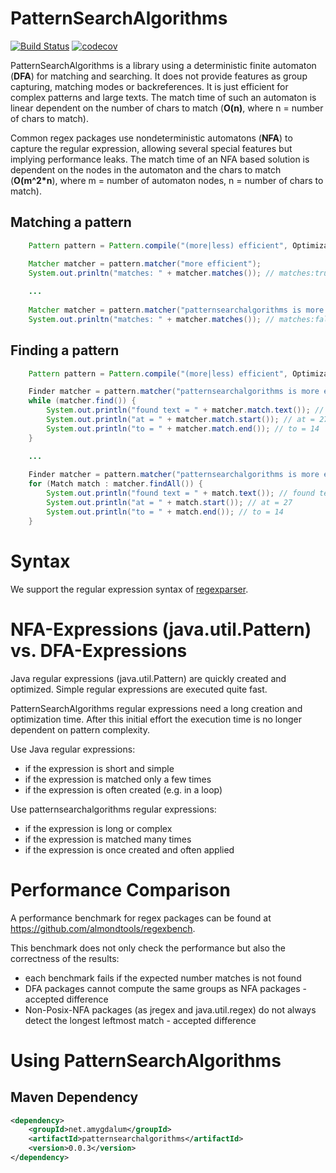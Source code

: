 PatternSearchAlgorithms
=======================
[![Build Status](https://api.travis-ci.org/almondtools/patternsearchalgorithms.svg)](https://travis-ci.org/almondtools/patternsearchalgorithms)
[![codecov](https://codecov.io/gh/almondtools/patternsearchalgorithms/branch/master/graph/badge.svg)](https://codecov.io/gh/almondtools/patternsearchalgorithms)

PatternSearchAlgorithms is a library using a deterministic finite automaton (**DFA**) for matching and searching. It does not provide features as group capturing, matching modes or backreferences. It is just efficient for complex patterns and large texts. The match time of such an automaton is linear dependent on the number of chars to match (**O(n)**, where n = number of chars to match).

Common regex packages use nondeterministic automatons (**NFA**) to capture the regular expression, allowing several special features but implying performance leaks. The match time of an NFA based solution is dependent on the nodes in the automaton and the chars to match (**O(m^2*n**), where m = number of automaton nodes, n = number of chars to match).

Matching a pattern
------------------
```Java
    Pattern pattern = Pattern.compile("(more|less) efficient", OptimizationTarget.MATCH);

    Matcher matcher = pattern.matcher("more efficient");
    System.out.prinltn("matches: " + matcher.matches()); // matches:true
    
    ...
    
    Matcher matcher = pattern.matcher("patternsearchalgorithms is more efficient than java.util.regex");
    System.out.prinltn("matches: " + matcher.matches()); // matches:false
```

Finding a pattern
-----------------
```Java
    Pattern pattern = Pattern.compile("(more|less) efficient", OptimizationTarget.SEARCH);

    Finder matcher = pattern.matcher("patternsearchalgorithms is more efficient than java.util.regex");
    while (matcher.find()) {
        System.out.println("found text = " + matcher.match.text()); // found text = more efficient
        System.out.println("at = " + matcher.match.start()); // at = 27
        System.out.println("to = " + matcher.match.end()); // to = 14
    }

    ...
    
    Finder matcher = pattern.matcher("patternsearchalgorithms is more efficient than java.util.regex");
    for (Match match : matcher.findAll()) {
        System.out.println("found text = " + match.text()); // found text = more efficient
        System.out.println("at = " + match.start()); // at = 27
        System.out.println("to = " + match.end()); // to = 14
    }
```

Syntax
======
We support the regular expression syntax of [regexparser](https://github.com/almondtools/regexparser).

NFA-Expressions (java.util.Pattern) vs. DFA-Expressions
=======================================================
Java regular expressions (java.util.Pattern) are quickly created and optimized. Simple regular expressions are executed quite fast.

PatternSearchAlgorithms regular expressions need a long creation and optimization time. After this initial effort the execution time is no longer dependent on pattern complexity.

Use Java regular expressions:
- if the expression is short and simple
- if the expression is matched only a few times
- if the expression is often created (e.g. in a loop)

Use patternsearchalgorithms regular expressions:
- if the expression is long or complex
- if the expression is matched many times
- if the expression is once created and often applied


Performance Comparison
======================
A performance benchmark for regex packages can be found at https://github.com/almondtools/regexbench.

This benchmark does not only check the performance but also the correctness of the results:
- each benchmark fails if the expected number matches is not found
- DFA packages cannot compute the same groups as NFA packages - accepted difference
- Non-Posix-NFA packages (as jregex and java.util.regex) do not always detect the longest leftmost match - accepted difference

Using PatternSearchAlgorithms
===============================

Maven Dependency
----------------

```xml
<dependency>
    <groupId>net.amygdalum</groupId>
    <artifactId>patternsearchalgorithms</artifactId>
    <version>0.0.3</version>
</dependency>
```